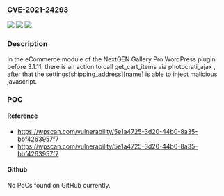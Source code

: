 ### [CVE-2021-24293](https://cve.mitre.org/cgi-bin/cvename.cgi?name=CVE-2021-24293)
![](https://img.shields.io/static/v1?label=Product&message=NextGen%20Gallery%20Pro&color=blue)
![](https://img.shields.io/static/v1?label=Version&message=3.1.11%3C%203.1.11%20&color=brighgreen)
![](https://img.shields.io/static/v1?label=Vulnerability&message=CWE-79%20Cross-site%20Scripting%20(XSS)&color=brighgreen)

### Description

In the eCommerce module of the NextGEN Gallery Pro WordPress plugin before 3.1.11, there is an action to call get_cart_items via photocrati_ajax , after that the settings[shipping_address][name] is able to inject malicious javascript.

### POC

#### Reference
- https://wpscan.com/vulnerability/5e1a4725-3d20-44b0-8a35-bbf4263957f7
- https://wpscan.com/vulnerability/5e1a4725-3d20-44b0-8a35-bbf4263957f7

#### Github
No PoCs found on GitHub currently.

